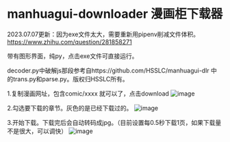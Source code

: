 # manhuagui-downloader 漫画柜下载器

2023.07.07更新：因为exe文件太大，需要重新用pipenv削减文件体积。https://www.zhihu.com/question/281858271

带有图形界面，纯py，点击exe文件可直接运行。

decoder.py中破解js那段参考自https://github.com/HSSLC/manhuagui-dlr 中的trans.py和parse.py。版权归HSSLC所有。

1.复制漫画网址，包含comic/xxxx 就可以了，点击download
![image](https://github.com/XiangxinKong/manhuagui-downloader/blob/master/screenshot/0.GIF)

2.勾选要下载的章节。灰色的是已经下载过的。
![image](https://github.com/XiangxinKong/manhuagui-downloader/blob/master/screenshot/1.GIF)

3.开始下载。下载完后会自动转码成jpg。（目前设置每0.5秒下载1页，如果下载量不是很大，可以调快）
![image](https://github.com/XiangxinKong/manhuagui-downloader/blob/master/screenshot/2.GIF)
